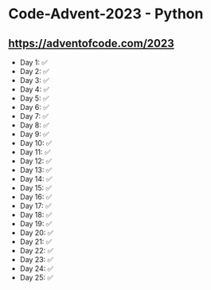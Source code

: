 ﻿# Code-Advent-2023 - Python

## https://adventofcode.com/2023

- Day 1: ✅
- Day 2: ✅
- Day 3: ✅
- Day 4: ✅
- Day 5: ✅
- Day 6: ✅
- Day 7: ✅
- Day 8: ✅
- Day 9: ✅
- Day 10: ✅
- Day 11: ✅
- Day 12: ✅
- Day 13: ✅
- Day 14: ✅
- Day 15: ✅
- Day 16: ✅
- Day 17: ✅
- Day 18: ✅
- Day 19: ✅
- Day 20: ✅
- Day 21: ✅
- Day 22: ✅
- Day 23: ✅
- Day 24: ✅
- Day 25: ✅
